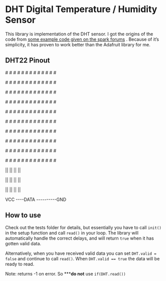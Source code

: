 # DHT Digital Temperature / Humidity Sensor

This library is implementation of the DHT sensor. I got the origins of the code from
[some example code given on the spark forums](http://community.spark.io/t/simple-working-code-for-dht-sensors/3100)
. Because of it’s simplicity, it has proven to work better than the Adafruit library for me.

## DHT22 Pinout

\# # # # # # # # # # # # #

 \# # # # # # # # # # # # #

\# # # # # # # # # # # # #

 \# # # # # # # # # # # # #

\# # # # # # # # # # # # #

 \# # # # # # # # # # # # #

\# # # # # # # # # # # # #

 \# # # # # # # # # # # # #

\# # # # # # # # # # # # #

 \# # # # # # # # # # # # #

  ||     ||      ||    ||

  ||     ||      ||    ||

  ||     ||      ||    ||

VCC ----DATA ----------GND

## How to use

Check out the tests folder for details, but essentially you have to call `init()` in the
setup function and call `read()` in your loop. The library will automatically handle the
correct delays, and will return `true` when it has gotten valid data.

Alternatively, when you have received valid data you can set `DHT.valid = false`
and continue to call `read()`. When `DHT.valid == true` the data will be ready to read.

Note: returns -1 on error. So *****do not** use `if(DHT.read())`

